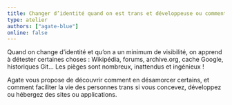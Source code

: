 ```yaml
---
title: Changer d’identité quand on est trans et développeuse ou comment je suis devenue experte en anti-SEO
type: atelier
authors: ["agate-blue"]
online: false
---
```


Quand on change d’identité et qu’on a un minimum de visibilité, on apprend à détester certaines choses&nbsp;: Wikipédia, forums, archive.org, cache Google, historiques Git… Les pièges sont nombreux, inattendus et ingénieux&nbsp;!

Agate vous propose de découvrir comment en désamorcer certains, et comment faciliter la vie des personnes trans si vous concevez, développez ou hébergez des sites ou applications.
